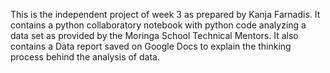 This is the independent project of week 3 as prepared by Kanja Farnadis. It contains a python collaboratory notebook with python code analyzing a data set as provided by the Moringa School Technical Mentors. It also contains a Data report saved on Google Docs to explain the thinking process behind the analysis of data. 

